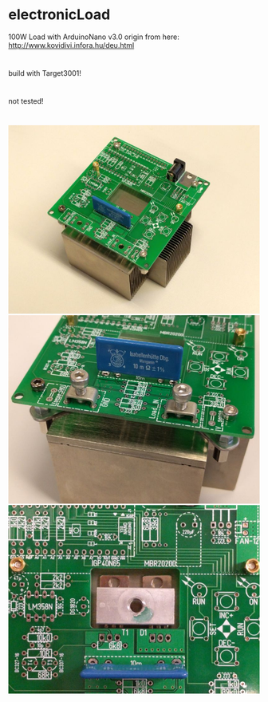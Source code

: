 # electronicLoad
100W Load with ArduinoNano v3.0
origin from here: http://www.kovidivi.infora.hu/deu.html
#
build with Target3001!
#
not tested!
#
![complete module](https://github.com/fmmech24/electronicLoad/blob/master/IMG_20200319_101620.jpg)
![complete module](https://github.com/fmmech24/electronicLoad/blob/master/IMG_20200319_105116.jpg)
![complete module](https://github.com/fmmech24/electronicLoad/blob/master/IMG_20200319_130003.jpg)
#
